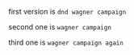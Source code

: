 first version is `dnd wagner campaign`

second one is  `wagner campaign`

third one is  `wagner campaign again`
